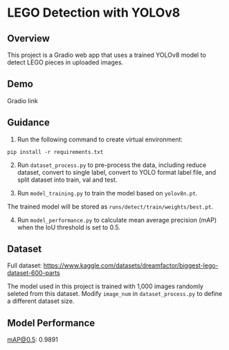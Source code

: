 # LEGO Detection with YOLOv8

## Overview
This project is a Gradio web app that uses a trained YOLOv8 model to detect LEGO pieces in uploaded images.


## Demo
Gradio link


## Guidance
1. Run the following command to create virtual environment:

`pip install -r requirements.txt`

2. Run `dataset_process.py` to pre-process the data, including reduce dataset, convert to single label, convert to YOLO format label file, and split dataset into train, val and test.

3. Run `model_training.py` to train the model based on `yolov8n.pt`.

The trained model will be stored as `runs/detect/train/weights/best.pt`.

4. Run `model_performance.py` to calculate mean average precision (mAP) when the IoU threshold is set to 0.5.


## Dataset
Full dataset: https://www.kaggle.com/datasets/dreamfactor/biggest-lego-dataset-600-parts

The model used in this project is trained with 1,000 images randomly seleted from this dataset. Modify `image_num` in `dataset_process.py` to define a different dataset size.


## Model Performance
mAP@0.5: 0.9891